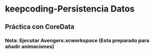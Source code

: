 # keepcoding-Persistencia Datos
## Práctica con CoreData
### Nota: Ejecutar Avengers.xcworkspace (Esta preparado para añadir animaciones)

